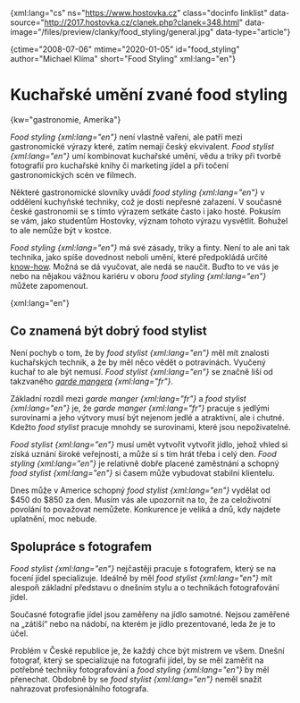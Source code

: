 
{xml:lang="cs" ns="https://www.hostovka.cz" class="docinfo linklist" data-source="http://2017.hostovka.cz/clanek.php?clanek=348.html" data-image="/files/preview/clanky/food_styling/general.jpg" data-type="article"}

{ctime="2008-07-06" mtime="2020-01-05" id="food_styling" author="Michael Klíma" short="Food Styling" xml:lang="en"}

# Kuchařské umění zvané food styling

{kw="gastronomie, Amerika"}

_Food styling {xml:lang="en"}_ není vlastně vaření, ale patří mezi gastronomické výrazy které, zatím nemají český ekvivalent. _Food stylist {xml:lang="en"}_ umí kombinovat kuchařské umění, vědu a triky při tvorbě fotografií pro kuchařské knihy či marketing jídel a při točení gastronomických scén ve filmech.

Některé gastronomické slovníky uvádí _food styling {xml:lang="en"}_ v oddělení kuchyňské techniky, což je dosti nepřesné zařazení. V současné české gastronomii se s tímto výrazem setkáte často i jako hosté. Pokusím se vám, jako studentům Hostovky, význam tohoto výrazu vysvětlit. Bohužel to ale nemůže být v kostce.

_Food styling {xml:lang="en"}_ má své zásady, triky a finty. Není to ale ani tak technika, jako spíše dovednost neboli umění, které předpokládá určité [know-how](know_how). Možná se dá vyučovat, ale nedá se naučit. Buďto to ve vás je nebo na nějakou vážnou kariéru v oboru _food styling {xml:lang="en"}_ můžete zapomenout.

{xml:lang="en"}

## Co znamená být dobrý food stylist

Není pochyb o tom, že by _food stylist {xml:lang="en"}_ měl mít znalosti kuchařských technik, a že by měl něco vědět o potravinách. Vyučený kuchař to ale být nemusí. _Food stylist {xml:lang="en"}_ se značně liší od takzvaného _[garde mangera](garde_manger) {xml:lang="fr"}_.

Základní rozdíl mezi _garde manger {xml:lang="fr"}_ a _food stylist {xml:lang="en"}_ je, že _garde manger {xml:lang="fr"}_ pracuje s jedlými surovinami a jeho výtvory musí být nejenom jedlé a atraktivní, ale i chutné. Kdežto _food stylist_ pracuje mnohdy se surovinami, které jsou nepoživatelné.

_Food stylist {xml:lang="en"}_ musí umět vytvořit vytvořit jídlo, jehož vhled si získá uznání široké veřejnosti, a může si s tím hrát třeba i celý den. _Food styling {xml:lang="en"}_ je relativně dobře placené zaměstnání a schopný _food stylist {xml:lang="en"}_ si časem může vybudovat stabilní klientelu.

Dnes může v Americe schopný _food stylist {xml:lang="en"}_ vydělat od $450 do $850 za den. Musím vás ale upozornit na to, že za celoživotní povolání to považovat nemůžete. Konkurence je veliká a dnů, kdy najdete uplatnění, moc nebude.

## Spolupráce s fotografem

_Food stylist {xml:lang="en"}_ nejčastěji pracuje s fotografem, který se na focení jídel specializuje. Ideálně by měl _food stylist {xml:lang="en"}_ mít alespoň základní představu o dnešním stylu a o technikách fotografování jídel.

Současné fotografie jídel jsou zaměřeny na jídlo samotné. Nejsou zaměřené na „zátiší“ nebo na nádobí, na kterém je jídlo prezentované, leda že je to účel.

Problém v České republice je, že každý chce být mistrem ve všem. Dnešní fotograf, který se specializuje na fotografii jídel, by se měl zaměřit na potřebné techniky fotografování a _food styling {xml:lang="en"}_ by měl přenechat. Obdobně by se _food stylist {xml:lang="en"}_ neměl snažit nahrazovat profesionálního fotografa.
